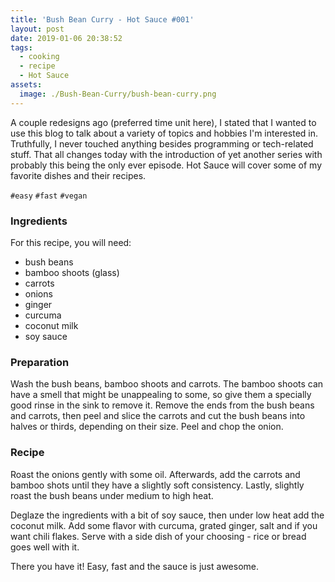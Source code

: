 ```yaml
---
title: 'Bush Bean Curry - Hot Sauce #001'
layout: post
date: 2019-01-06 20:38:52
tags:
  - cooking
  - recipe
  - Hot Sauce
assets:
  image: ./Bush-Bean-Curry/bush-bean-curry.png
---
```


A couple redesigns ago (preferred time unit here), I stated that I wanted to use this blog to talk about a variety of topics and hobbies I'm interested in. Truthfully, I never touched anything besides programming or tech-related stuff. That all changes today with the introduction of yet another series with probably this being the only ever episode. Hot Sauce will cover some of my favorite dishes and their recipes.

<!-- more -->

`#easy` `#fast` `#vegan`

### Ingredients

For this recipe, you will need:

- bush beans
- bamboo shoots (glass)
- carrots
- onions
- ginger
- curcuma
- coconut milk
- soy sauce

### Preparation

Wash the bush beans, bamboo shoots and carrots. The bamboo shoots can have a smell that might be unappealing to some, so give them a specially good rinse in the sink to remove it. Remove the ends from the bush beans and carrots, then peel and slice the carrots and cut the bush beans into halves or thirds, depending on their size. Peel and chop the onion.

### Recipe

Roast the onions gently with some oil. Afterwards, add the carrots and bamboo shots until they have a slightly soft consistency. Lastly, slightly roast the bush beans under medium to high heat.

Deglaze the ingredients with a bit of soy sauce, then under low heat add the coconut milk. Add some flavor with curcuma, grated ginger, salt and if you want chili flakes. Serve with a side dish of your choosing - rice or bread goes well with it.

There you have it! Easy, fast and the sauce is just awesome.
